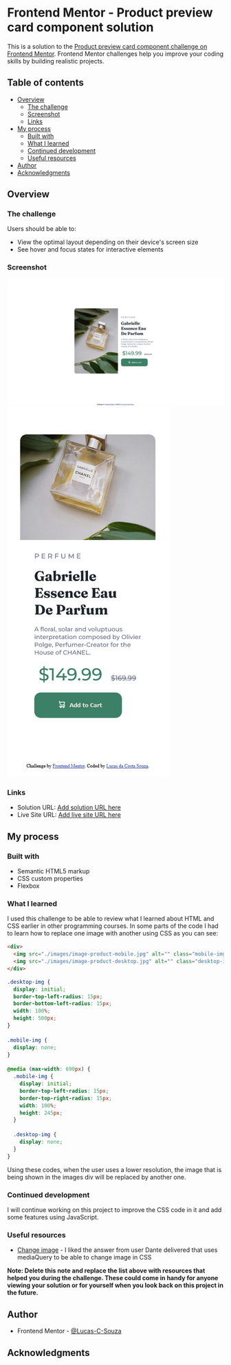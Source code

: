 # Frontend Mentor - Product preview card component solution

This is a solution to the [Product preview card component challenge on Frontend Mentor](https://www.frontendmentor.io/challenges/product-preview-card-component-GO7UmttRfa). Frontend Mentor challenges help you improve your coding skills by building realistic projects.

## Table of contents

- [Overview](#overview)
  - [The challenge](#the-challenge)
  - [Screenshot](#screenshot)
  - [Links](#links)
- [My process](#my-process)
  - [Built with](#built-with)
  - [What I learned](#what-i-learned)
  - [Continued development](#continued-development)
  - [Useful resources](#useful-resources)
- [Author](#author)
- [Acknowledgments](#acknowledgments)

## Overview

### The challenge

Users should be able to:

- View the optimal layout depending on their device's screen size
- See hover and focus states for interactive elements

### Screenshot

![](./Screenshots/desktop.png)
![](./Screenshots/mobile.png)

### Links

- Solution URL: [Add solution URL here](https://your-solution-url.com)
- Live Site URL: [Add live site URL here](https://your-live-site-url.com)

## My process

### Built with

- Semantic HTML5 markup
- CSS custom properties
- Flexbox

### What I learned

I used this challenge to be able to review what I learned about HTML and CSS earlier in other programming courses.
In some parts of the code I had to learn how to replace one image with another using CSS as you can see:

```html
<div>
  <img src="./images/image-product-mobile.jpg" alt="" class="mobile-img" />
  <img src="./images/image-product-desktop.jpg" alt="" class="desktop-img" />
</div>
```

```css
.desktop-img {
  display: initial;
  border-top-left-radius: 15px;
  border-bottom-left-radius: 15px;
  width: 100%;
  height: 500px;
}

.mobile-img {
  display: none;
}

@media (max-width: 690px) {
  .mobile-img {
    display: initial;
    border-top-left-radius: 15px;
    border-top-right-radius: 15px;
    width: 100%;
    height: 245px;
  }

  .desktop-img {
    display: none;
  }
}
```

Using these codes, when the user uses a lower resolution,
the image that is being shown in the images div will be replaced by another one.

### Continued development

I will continue working on this project to improve the CSS code in it and add some features using JavaScript.

### Useful resources

- [Change image](https://stackoverflow.com/questions/43370666/how-to-image-swap-based-on-screen-size) - I liked the answer from user Dante delivered that uses mediaQuery
  to be able to change image in CSS

**Note: Delete this note and replace the list above with resources that helped you during the challenge. These could come in handy for anyone viewing your solution or for yourself when you look back on this project in the future.**

## Author

- Frontend Mentor - [@Lucas-C-Souza](https://www.frontendmentor.io/profile/Lucas-C-Souza)

## Acknowledgments
